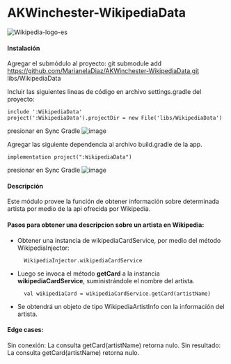# AKWinchester-WikipediaData

![Wikipedia-logo-es](https://user-images.githubusercontent.com/21269974/171480033-f02d6707-ef75-4be5-aa2a-19e396df08f4.png)

#### Instalación

Agregar el submódulo al proyecto:
git submodule add https://github.com/MarianelaDiaz/AKWinchester-WikipediaData.git libs/WikipediaData

Incluir las siguientes lineas de código en archivo settings.gradle del proyecto:

    include ':WikipediaData'
    project(':WikipediaData').projectDir = new File('libs/WikipediaData')

presionar en Sync Gradle ![image](https://user-images.githubusercontent.com/21269974/171478492-16a88eec-687c-4a67-af94-2ee660273617.png)

Agregar las siguiente dependencia al archivo build.gradle de la app.

    implementation project(":WikipediaData")
    
presionar en Sync Gradle ![image](https://user-images.githubusercontent.com/21269974/171478492-16a88eec-687c-4a67-af94-2ee660273617.png)

#### Descripción

Este módulo provee la función de obtener información sobre determinada artista por medio de la api ofrecida por Wikipedia.

#### Pasos para obtener una descripcion sobre un artista en Wikipedia:
* Obtener una instancia de wikipediaCardService, por medio del método WikipediaInjector:
    
        WikipediaInjector.wikipediaCardService

* Luego se invoca el método **getCard** a la instancia **wikipediaCardService**, suministrándole el nombre del artista.

        val wikipediaCard = wikipediaCardService.getCard(artistName)
       
* Se obtendrá un objeto de tipo WikipediaArtistInfo con la información del artista.

#### Edge cases:

Sin conexión: La consulta getCard(artistName) retorna nulo.
Sin resultado: La consulta getCard(artistName) retorna nulo.
